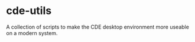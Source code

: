 # cde-utils
A collection of scripts to make the CDE desktop environment more useable on a modern system.
